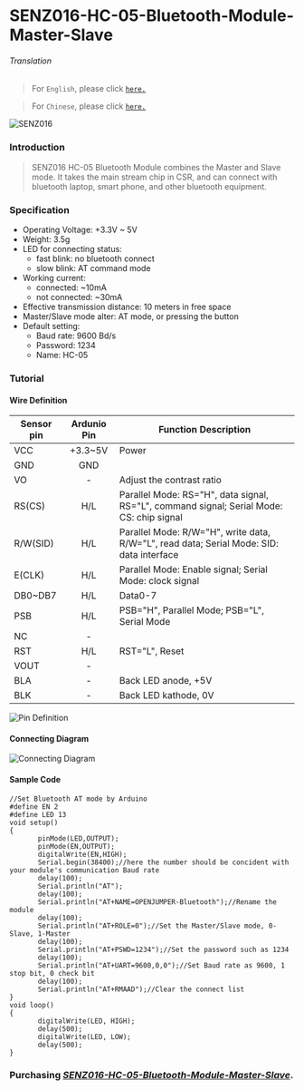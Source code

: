 # SENZ016-HC-05-Bluetooth-Module-Master-Slave

###### Translation

> For `English`, please click [`here.`](https://github.com/njustcjj/SENZ016-HC-05-Bluetooth-Module-Master-Slave/blob/master/README.md)

> For `Chinese`, please click [`here.`](https://github.com/njustcjj/SENZ016-HC-05-Bluetooth-Module-Master-Slave/blob/master/README_CN.md)

![](https://github.com/njustcjj/SENZ016-HC-05-Bluetooth-Module-Master-Slave/blob/master/pic/SENZ016.jpg "SENZ016")


### Introduction


> SENZ016 HC-05 Bluetooth Module combines the Master and Slave mode. It takes the main stream chip in CSR, and can connect with bluetooth laptop, smart phone, and other bluetooth equipment.

### Specification

- Operating Voltage: +3.3V ~ 5V
- Weight: 3.5g
- LED for connecting status:
	- fast blink: no bluetooth connect
	- slow blink: AT command mode
- Working current: 
	- connected: ~10mA
	- not connected: ~30mA
- Effective transmission distance: 10 meters in free space
- Master/Slave mode alter: AT mode, or pressing the button
- Default setting:
	- Baud rate: 9600 Bd/s
	- Password: 1234
	- Name: HC-05

### Tutorial

#### Wire Definition

|Sensor pin|Ardunio Pin|Function Description|
|-|:-:|-|
|VCC|+3.3~5V|Power|
|GND|GND||
|VO|-|Adjust the contrast ratio|
|RS(CS)|H/L|Parallel Mode: RS="H",  data signal, RS="L",  command signal; Serial Mode: CS: chip signal|
|R/W(SID)|H/L|Parallel Mode: R/W="H", write data, R/W="L", read data; Serial Mode: SID: data interface|
|E(CLK)|H/L|Parallel Mode: Enable signal; Serial Mode: clock signal|
|DB0~DB7|H/L|Data0-7|
|PSB|H/L|PSB="H", Parallel Mode; PSB="L", Serial Mode|
|NC|-||
|RST|H/L|RST="L", Reset|
|VOUT|-||
|BLA|-|Back LED anode, +5V|
|BLK|-|Back LED kathode, 0V|


![](https://github.com/njustcjj/SENZ016-HC-05-Bluetooth-Module-Master-Slave/blob/master/pic/SENZ016_pin.jpg "Pin Definition") 

#### Connecting Diagram

![](https://github.com/njustcjj/SENZ016-HC-05-Bluetooth-Module-Master-Slave/blob/master/pic/SENZ016_connect.png "Connecting Diagram") 


#### Sample Code


	//Set Bluetooth AT mode by Arduino
	#define EN 2
	#define LED 13
	void setup()
	{
	       pinMode(LED,OUTPUT);
	       pinMode(EN,OUTPUT);
	       digitalWrite(EN,HIGH);
	       Serial.begin(38400);//here the number should be concident with your module's communication Baud rate
	       delay(100);
	       Serial.println("AT");
	       delay(100);
	       Serial.println("AT+NAME=OPENJUMPER-Bluetooth");//Rename the module
	       delay(100);
	       Serial.println("AT+ROLE=0");//Set the Master/Slave mode, 0-Slave, 1-Master
	       delay(100);
	       Serial.println("AT+PSWD=1234");//Set the password such as 1234
	       delay(100);
	       Serial.println("AT+UART=9600,0,0");//Set Baud rate as 9600, 1 stop bit, 0 check bit
	       delay(100);
	       Serial.println("AT+RMAAD");//Clear the connect list
	}
	void loop()
	{
	       digitalWrite(LED, HIGH);
	       delay(500);
	       digitalWrite(LED, LOW);
	       delay(500);
	}


### Purchasing [*SENZ016-HC-05-Bluetooth-Module-Master-Slave*](https://www.ebay.com/).
